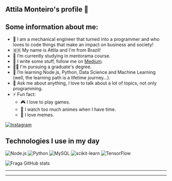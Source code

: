## Attila Monteiro's profile 👋

## Some information about me:
- :man: I am a mechanical engineer that turned into a programmer and who loves to code things that make an impact on business and society!
- :brazil: My name is Attila and I'm from Brazil!
- :game_die: I’m currently studying in mentorama course.
- :pencil: I write some stuff, follow me on [Medium](https://medium.com/@attilamonteiro).
- :student: I'm pursuing a graduate's degree.
- 🌱 I’m learning Node.js, Python, Data Science and Machine Learning (well, the learning path is a lifetime journey...).
- 💬 Ask me about anything, I love to talk about a lot of topics, not only programming.
- ⚡ Fun fact:
  - 🎮 I love to play games.
  - 🗾 I watch too much animes when I have time.
  - 🤣 I love memes.


[![Instagram](https://img.shields.io/badge/Instagram-E4405F?style=for-the-badge&logo=instagram&logoColor=white)](https://instagram.com/attilamonteiro)


## Technologies I use in my day
  ![Node.js](https://img.shields.io/badge/Node.js-43853D?style=for-the-badge&logo=node)
  ![Python](https://img.shields.io/badge/python-3670A0?style=for-the-badge&logo=python&logoColor=ffdd54)
  ![MySQL](https://img.shields.io/badge/mysql-%2300f.svg?style=for-the-badge&logo=mysql&logoColor=white)
  ![scikit-learn](https://img.shields.io/badge/scikit--learn-%23F7931E.svg?style=for-the-badge&logo=scikit-learn&logoColor=white)
  ![TensorFlow](https://img.shields.io/badge/TensorFlow-%23FF6F00.svg?style=for-the-badge&logo=TensorFlow&logoColor=white)
  
![Fraga GitHub stats](https://github-readme-stats.vercel.app/api?username=attilamonteiro&show_icons=true&theme=dracula&count_private=true)


---

<!-- BLOG-POST-LIST:END -->

---
